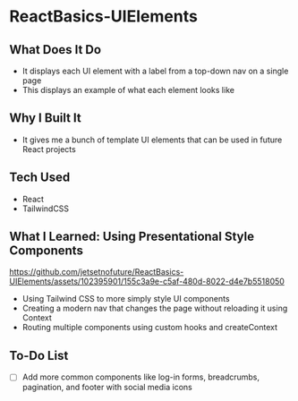 # ReactBasics-UIElements

## What Does It Do
* It displays each UI element with a label from a top-down nav on a single page
* This displays an example of what each element looks like

## Why I Built It
* It gives me a bunch of template UI elements that can be used in future React projects

## Tech Used
* React
* TailwindCSS

## What I Learned: Using Presentational Style Components

https://github.com/jetsetnofuture/ReactBasics-UIElements/assets/102395901/155c3a9e-c5af-480d-8022-d4e7b5518050

* Using Tailwind CSS to more simply style UI components
* Creating a modern nav that changes the page without reloading it using Context
* Routing multiple components using custom hooks and createContext

## To-Do List
- [ ] Add more common components like log-in forms, breadcrumbs, pagination, and footer with social media icons

